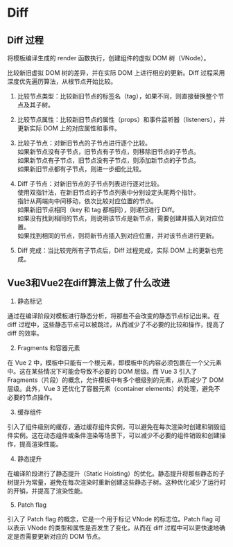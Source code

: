 # Diff

## Diff 过程
将模板编译生成的 render 函数执行，创建组件的虚拟 DOM 树（VNode）。

比较新旧虚拟 DOM 树的差异，并在实际 DOM 上进行相应的更新。Diff 过程采用深度优先遍历算法，从根节点开始比较。

1. 比较节点类型：比较新旧节点的标签名（tag），如果不同，则直接替换整个节点及其子树。

2. 比较节点属性：比较新旧节点的属性（props）和事件监听器（listeners），并更新实际 DOM 上的对应属性和事件。

3. 比较子节点：对新旧节点的子节点进行逐个比较。<br>
如果新节点没有子节点，旧节点有子节点，则移除旧节点的子节点。<br>
如果新节点有子节点，旧节点没有子节点，则添加新节点的子节点。<br>
如果新旧节点都有子节点，则进一步细化比较。

4. Diff 子节点：对新旧节点的子节点列表进行逐对比较。<br>
使用双指针法，在新旧节点的子节点列表中分别设定头尾两个指针。<br>
指针从两端向中间移动，依次比较对应位置的节点。<br>
如果新旧节点相同（key 和 tag 都相同），则递归进行 Diff。<br>
如果没有找到相同的节点，则说明该节点是新节点，需要创建并插入到对应位置。<br>
如果找到相同的节点，则将新节点插入到对应位置，并对该节点进行更新。

5. Diff 完成：当比较完所有子节点后，Diff 过程完成，实际 DOM 上的更新也完成。

## Vue3和Vue2在diff算法上做了什么改进

1. 静态标记

通过在编译阶段对模板进行静态分析，将那些不会改变的静态节点标记出来。在 diff 过程中，这些静态节点可以被跳过，从而减少了不必要的比较和操作，提高了 diff 的效率。

2. Fragments 和容器元素

在 Vue 2 中，模板中只能有一个根元素，即模板中的内容必须包裹在一个父元素中。这在某些情况下可能会导致不必要的 DOM 层级。而 Vue 3 引入了 Fragments（片段）的概念，允许模板中有多个根级别的元素，从而减少了 DOM 层级。此外，Vue 3 还优化了容器元素（container elements）的处理，避免不必要的节点操作。

3. 缓存组件

引入了组件级别的缓存，通过缓存组件实例，可以避免在每次渲染时创建和销毁组件实例。这在动态组件或条件渲染等场景下，可以减少不必要的组件销毁和创建操作，提高渲染性能。

4. 静态提升

在编译阶段进行了静态提升（Static Hoisting）的优化。静态提升将那些静态的子树提升为常量，避免在每次渲染时重新创建这些静态子树。这种优化减少了运行时的开销，并提高了渲染性能。

5. Patch flag

引入了 Patch flag 的概念，它是一个用于标记 VNode 的标志位。Patch flag 可以表示 VNode 的类型和属性是否发生了变化，从而在 diff 过程中可以更快速地确定是否需要更新对应的 DOM 节点。